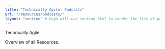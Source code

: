 ```yaml
---
title: "Technically Agile: Podcasts"
url: "/resources/podcasts/"
layout: "section" # Hugo will use section.html to render the list of pages
---
```


Technically Agile

Overview of all Resources.
